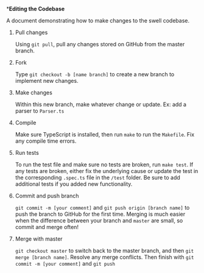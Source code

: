  ***Editing the Codebase**

A document demonstrating how to make changes to the swell codebase.

1. Pull changes
    
    Using `git pull`, pull any changes stored on GitHub from the master branch.
2. Fork
    
    Type `git checkout -b [name branch]` to create a new branch to implement new changes.
3. Make changes

    Within this new branch, make whatever change or update. Ex: add a parser to `Parser.ts`
4. Compile

    Make sure TypeScript is installed, then run `make` to run the `Makefile`. Fix any compile time errors.
5. Run tests

    To run the test file and make sure no tests are broken, run `make test`. If any tests are broken, either fix the underlying cause or update the test in the corresponding `.spec.ts` file in the `/test` folder. Be sure to add additional tests if you added new functionality. 
6. Commit and push branch

    `git commit -m [your comment]` and `git push origin [branch name]` to push the branch to GitHub for the first time. Merging is much easier when the difference between your branch and `master` are small, so commit and merge often!
7. Merge with master

    `git checkout master` to switch back to the master branch, and then `git merge [branch name]`. Resolve any merge conflicts. Then finish with `git commit -m [your comment]` and `git push`
